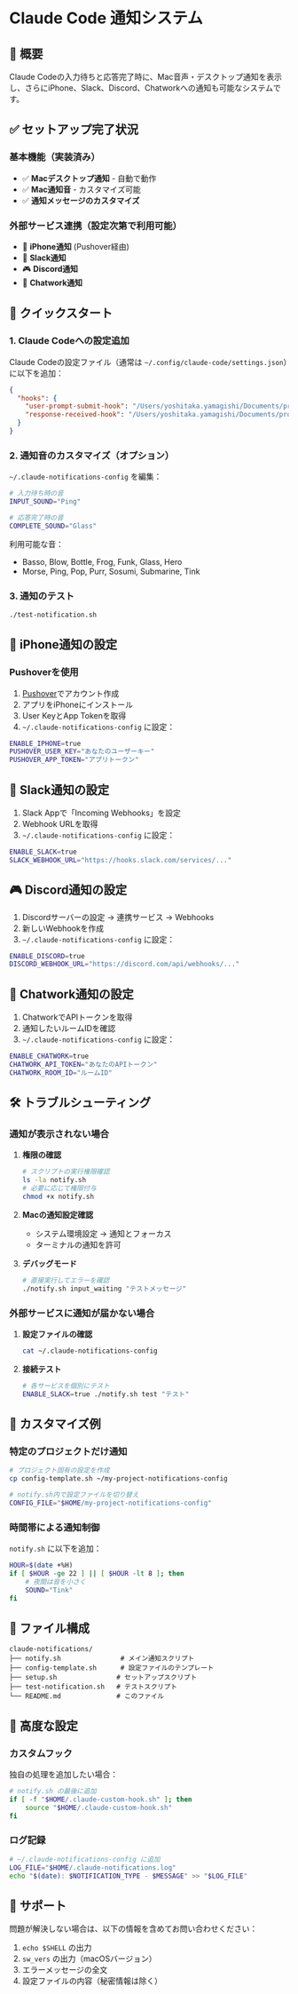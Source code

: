 # Claude Code 通知システム

## 🎯 概要
Claude Codeの入力待ちと応答完了時に、Mac音声・デスクトップ通知を表示し、さらにiPhone、Slack、Discord、Chatworkへの通知も可能なシステムです。

## ✅ セットアップ完了状況

### 基本機能（実装済み）
- ✅ **Macデスクトップ通知** - 自動で動作
- ✅ **Mac通知音** - カスタマイズ可能
- ✅ **通知メッセージのカスタマイズ**

### 外部サービス連携（設定次第で利用可能）
- 📱 **iPhone通知** (Pushover経由)
- 💬 **Slack通知**
- 🎮 **Discord通知**
- 💼 **Chatwork通知**

## 🚀 クイックスタート

### 1. Claude Codeへの設定追加

Claude Codeの設定ファイル（通常は `~/.config/claude-code/settings.json`）に以下を追加：

```json
{
  "hooks": {
    "user-prompt-submit-hook": "/Users/yoshitaka.yamagishi/Documents/projects/my-board-app/claude-notifications/notify.sh response_complete",
    "response-received-hook": "/Users/yoshitaka.yamagishi/Documents/projects/my-board-app/claude-notifications/notify.sh input_waiting"
  }
}
```

### 2. 通知音のカスタマイズ（オプション）

`~/.claude-notifications-config` を編集：

```bash
# 入力待ち時の音
INPUT_SOUND="Ping"

# 応答完了時の音  
COMPLETE_SOUND="Glass"
```

利用可能な音：
- Basso, Blow, Bottle, Frog, Funk, Glass, Hero
- Morse, Ping, Pop, Purr, Sosumi, Submarine, Tink

### 3. 通知のテスト

```bash
./test-notification.sh
```

## 📱 iPhone通知の設定

### Pushoverを使用

1. [Pushover](https://pushover.net/)でアカウント作成
2. アプリをiPhoneにインストール
3. User KeyとApp Tokenを取得
4. `~/.claude-notifications-config` に設定：

```bash
ENABLE_IPHONE=true
PUSHOVER_USER_KEY="あなたのユーザーキー"
PUSHOVER_APP_TOKEN="アプリトークン"
```

## 💬 Slack通知の設定

1. Slack Appで「Incoming Webhooks」を設定
2. Webhook URLを取得
3. `~/.claude-notifications-config` に設定：

```bash
ENABLE_SLACK=true
SLACK_WEBHOOK_URL="https://hooks.slack.com/services/..."
```

## 🎮 Discord通知の設定

1. Discordサーバーの設定 → 連携サービス → Webhooks
2. 新しいWebhookを作成
3. `~/.claude-notifications-config` に設定：

```bash
ENABLE_DISCORD=true
DISCORD_WEBHOOK_URL="https://discord.com/api/webhooks/..."
```

## 💼 Chatwork通知の設定

1. ChatworkでAPIトークンを取得
2. 通知したいルームIDを確認
3. `~/.claude-notifications-config` に設定：

```bash
ENABLE_CHATWORK=true
CHATWORK_API_TOKEN="あなたのAPIトークン"
CHATWORK_ROOM_ID="ルームID"
```

## 🛠 トラブルシューティング

### 通知が表示されない場合

1. **権限の確認**
   ```bash
   # スクリプトの実行権限確認
   ls -la notify.sh
   # 必要に応じて権限付与
   chmod +x notify.sh
   ```

2. **Macの通知設定確認**
   - システム環境設定 → 通知とフォーカス
   - ターミナルの通知を許可

3. **デバッグモード**
   ```bash
   # 直接実行してエラーを確認
   ./notify.sh input_waiting "テストメッセージ"
   ```

### 外部サービスに通知が届かない場合

1. **設定ファイルの確認**
   ```bash
   cat ~/.claude-notifications-config
   ```

2. **接続テスト**
   ```bash
   # 各サービスを個別にテスト
   ENABLE_SLACK=true ./notify.sh test "テスト"
   ```

## 📝 カスタマイズ例

### 特定のプロジェクトだけ通知

```bash
# プロジェクト固有の設定を作成
cp config-template.sh ~/my-project-notifications-config

# notify.sh内で設定ファイルを切り替え
CONFIG_FILE="$HOME/my-project-notifications-config"
```

### 時間帯による通知制御

`notify.sh` に以下を追加：

```bash
HOUR=$(date +%H)
if [ $HOUR -ge 22 ] || [ $HOUR -lt 8 ]; then
    # 夜間は音を小さく
    SOUND="Tink"
fi
```

## 📄 ファイル構成

```
claude-notifications/
├── notify.sh               # メイン通知スクリプト
├── config-template.sh      # 設定ファイルのテンプレート
├── setup.sh               # セットアップスクリプト
├── test-notification.sh   # テストスクリプト
└── README.md              # このファイル
```

## 🔧 高度な設定

### カスタムフック

独自の処理を追加したい場合：

```bash
# notify.sh の最後に追加
if [ -f "$HOME/.claude-custom-hook.sh" ]; then
    source "$HOME/.claude-custom-hook.sh"
fi
```

### ログ記録

```bash
# ~/.claude-notifications-config に追加
LOG_FILE="$HOME/.claude-notifications.log"
echo "$(date): $NOTIFICATION_TYPE - $MESSAGE" >> "$LOG_FILE"
```

## 📮 サポート

問題が解決しない場合は、以下の情報を含めてお問い合わせください：

1. `echo $SHELL` の出力
2. `sw_vers` の出力（macOSバージョン）
3. エラーメッセージの全文
4. 設定ファイルの内容（秘密情報は除く）